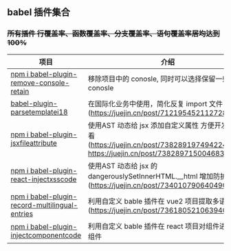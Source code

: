 ## babel 插件集合

### ~~所有插件 行覆盖率、函数覆盖率、分支覆盖率、语句覆盖率居均达到100%~~
| 项目                                                   | 介绍                                       | 使用                                       | License                                       |
| ------------------------------------------------------ | ------------------------------------------ |  ------------------------------------------ |------------------------------------------ |
| [npm i babel-plugin-remove-console-retain](https://github.com/webgzh907247189/babel-plugin/blob/master/packages/babel-plugin-remove-console-retain)                     | 移除项目中的 conosle, 同时可以选择保留一些 conosle                         |   npm i babel-plugin-remove-console-retain     | MIT     |
| [babel-plugin-parsetemplatei18](https://github.com/webgzh907247189/babel-plugin/tree/master/packages/babel-plugin-parsetemplatei18)             |  在国际化业务中使用，简化反复 import 文件 (https://juejin.cn/post/7121954521127288868)        |  npm i babel-plugin-parsetemplatei18    | MIT     |
| [npm i babel-plugin-jsxfileattribute](https://github.com/webgzh907247189/babel-plugin/blob/master/packages/babel-plugin-jsxFileAttribute)                     | 使用AST 动态给 jsx 添加自定义属性 方便开发时查看(https://juejin.cn/post/7382891974942244890 https://juejin.cn/post/7382897150046830630)                         |   npm i babel-plugin-jsxfileattribute    | MIT     |
| [npm i babel-plugin-react-injectxsscode](https://github.com/webgzh907247189/babel-plugin/blob/master/packages/babel-plugin-react-jsxInjectXssCode)                     |  使用AST 动态给 jsx 的 dangerouslySetInnerHTML.__html 增加防护(https://juejin.cn/post/7340107906404909106)                         |   npm i babel-plugin-react-injectxsscode     | MIT     |   npm i babel-plugin-record-multilingual-entries   | MIT     |
| [npm i babel-plugin-record-multilingual-entries](https://github.com/webgzh907247189/babel-plugin/tree/master/packages/babel-plugin-record-multilingual-entries)                     |  利用自定义 bable 插件在 vue2 项目提取多语言词条(https://juejin.cn/post/7361805210639400972)                         |   npm i babel-plugin-record-multilingual-entries     | MIT     |
| [npm i babel-plugin-injectcomponentcode](https://github.com/webgzh907247189/babel-plugin/tree/master/packages/babel-plugin-injectComponentCode)                     |  利用自定义 bable 插件在 react 项目对组件进行高阶组件                         |   npm i babel-plugin-injectcomponentcode     | MIT     |


